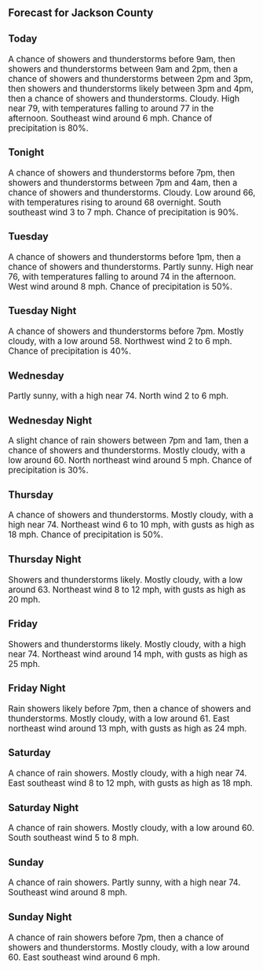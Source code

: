 <div>
   <h2>Forecast for Jackson County</h2>
   <p>
      <div style="font-size:120%">
         <h3>Today</h3>A chance of showers and thunderstorms before 9am, then showers and thunderstorms between 9am and 2pm, then a chance of showers
         and thunderstorms between 2pm and 3pm, then showers and thunderstorms likely between 3pm and 4pm, then a chance of showers
         and thunderstorms. Cloudy. High near 79, with temperatures falling to around 77 in the afternoon. Southeast wind around 6
         mph. Chance of precipitation is 80%.<br></div>
   </p>
   <p>
      <div style="font-size:120%">
         <h3>Tonight</h3>A chance of showers and thunderstorms before 7pm, then showers and thunderstorms between 7pm and 4am, then a chance of showers
         and thunderstorms. Cloudy. Low around 66, with temperatures rising to around 68 overnight. South southeast wind 3 to 7 mph.
         Chance of precipitation is 90%.<br></div>
   </p>
   <p>
      <div style="font-size:120%">
         <h3>Tuesday</h3>A chance of showers and thunderstorms before 1pm, then a chance of showers and thunderstorms. Partly sunny. High near 76,
         with temperatures falling to around 74 in the afternoon. West wind around 8 mph. Chance of precipitation is 50%.<br></div>
   </p>
   <p>
      <div style="font-size:120%">
         <h3>Tuesday Night</h3>A chance of showers and thunderstorms before 7pm. Mostly cloudy, with a low around 58. Northwest wind 2 to 6 mph. Chance of
         precipitation is 40%.<br></div>
   </p>
   <p>
      <div style="font-size:120%">
         <h3>Wednesday</h3>Partly sunny, with a high near 74. North wind 2 to 6 mph.<br></div>
   </p>
   <p>
      <div style="font-size:120%">
         <h3>Wednesday Night</h3>A slight chance of rain showers between 7pm and 1am, then a chance of showers and thunderstorms. Mostly cloudy, with a low
         around 60. North northeast wind around 5 mph. Chance of precipitation is 30%.<br></div>
   </p>
   <p>
      <div style="font-size:120%">
         <h3>Thursday</h3>A chance of showers and thunderstorms. Mostly cloudy, with a high near 74. Northeast wind 6 to 10 mph, with gusts as high
         as 18 mph. Chance of precipitation is 50%.<br></div>
   </p>
   <p>
      <div style="font-size:120%">
         <h3>Thursday Night</h3>Showers and thunderstorms likely. Mostly cloudy, with a low around 63. Northeast wind 8 to 12 mph, with gusts as high as 20
         mph.<br></div>
   </p>
   <p>
      <div style="font-size:120%">
         <h3>Friday</h3>Showers and thunderstorms likely. Mostly cloudy, with a high near 74. Northeast wind around 14 mph, with gusts as high as
         25 mph.<br></div>
   </p>
   <p>
      <div style="font-size:120%">
         <h3>Friday Night</h3>Rain showers likely before 7pm, then a chance of showers and thunderstorms. Mostly cloudy, with a low around 61. East northeast
         wind around 13 mph, with gusts as high as 24 mph.<br></div>
   </p>
   <p>
      <div style="font-size:120%">
         <h3>Saturday</h3>A chance of rain showers. Mostly cloudy, with a high near 74. East southeast wind 8 to 12 mph, with gusts as high as 18 mph.<br></div>
   </p>
   <p>
      <div style="font-size:120%">
         <h3>Saturday Night</h3>A chance of rain showers. Mostly cloudy, with a low around 60. South southeast wind 5 to 8 mph.<br></div>
   </p>
   <p>
      <div style="font-size:120%">
         <h3>Sunday</h3>A chance of rain showers. Partly sunny, with a high near 74. Southeast wind around 8 mph.<br></div>
   </p>
   <p>
      <div style="font-size:120%">
         <h3>Sunday Night</h3>A chance of rain showers before 7pm, then a chance of showers and thunderstorms. Mostly cloudy, with a low around 60. East
         southeast wind around 6 mph.<br></div>
   </p>
</div>